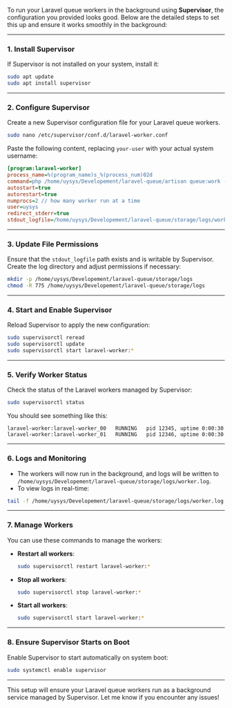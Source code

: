 To run your Laravel queue workers in the background using **Supervisor**, the configuration you provided looks good. Below are the detailed steps to set this up and ensure it works smoothly in the background:

---

### **1. Install Supervisor**

If Supervisor is not installed on your system, install it:

```bash
sudo apt update
sudo apt install supervisor
```

---

### **2. Configure Supervisor**

Create a new Supervisor configuration file for your Laravel queue workers.

```bash
sudo nano /etc/supervisor/conf.d/laravel-worker.conf
```

Paste the following content, replacing `your-user` with your actual system username:

```ini
[program:laravel-worker]
process_name=%(program_name)s_%(process_num)02d
command=php /home/uysys/Developement/laravel-queue/artisan queue:work --sleep=3 --tries=3 --timeout=300
autostart=true
autorestart=true
numprocs=2 // how many worker run at a time
user=uysys
redirect_stderr=true
stdout_logfile=/home/uysys/Developement/laravel-queue/storage/logs/worker.log
```

---

### **3. Update File Permissions**

Ensure that the `stdout_logfile` path exists and is writable by Supervisor. Create the log directory and adjust permissions if necessary:

```bash
mkdir -p /home/uysys/Developement/laravel-queue/storage/logs
chmod -R 775 /home/uysys/Developement/laravel-queue/storage/logs
```

---

### **4. Start and Enable Supervisor**

Reload Supervisor to apply the new configuration:

```bash
sudo supervisorctl reread
sudo supervisorctl update
sudo supervisorctl start laravel-worker:*
```

---

### **5. Verify Worker Status**

Check the status of the Laravel workers managed by Supervisor:

```bash
sudo supervisorctl status
```

You should see something like this:

```
laravel-worker:laravel-worker_00   RUNNING   pid 12345, uptime 0:00:30
laravel-worker:laravel-worker_01   RUNNING   pid 12346, uptime 0:00:30
```

---

### **6. Logs and Monitoring**

- The workers will now run in the background, and logs will be written to `/home/uysys/Developement/laravel-queue/storage/logs/worker.log`.
- To view logs in real-time:

```bash
tail -f /home/uysys/Developement/laravel-queue/storage/logs/worker.log
```

---

### **7. Manage Workers**

You can use these commands to manage the workers:

- **Restart all workers**:

  ```bash
  sudo supervisorctl restart laravel-worker:*
  ```

- **Stop all workers**:

  ```bash
  sudo supervisorctl stop laravel-worker:*
  ```

- **Start all workers**:
  ```bash
  sudo supervisorctl start laravel-worker:*
  ```

---

### **8. Ensure Supervisor Starts on Boot**

Enable Supervisor to start automatically on system boot:

```bash
sudo systemctl enable supervisor
```

---

This setup will ensure your Laravel queue workers run as a background service managed by Supervisor. Let me know if you encounter any issues!

